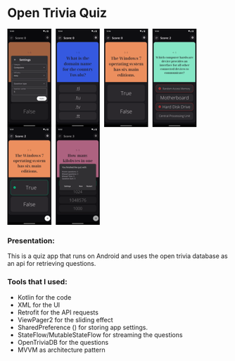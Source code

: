 # Open Trivia Quiz

<img align="left" alt="settings." width="100px" src="screens/settings.png" style="padding-right:10px;"/>
<img align="left" alt="Quiz multiple answer state." width="100px" src="screens/quiz-multiple-answer-state.png" style="padding-right:10px;"/>
<img align="left" alt="Quiz true or false state." width="100px" src="screens/quiz-true-or-false-state.png" style="padding-right:10px;"/>
<img align="left" alt="answere wrong state." width="100px" src="screens/answer-wrong-state.png" style="padding-right:10px;"/>
<img align="left" alt="answere correct state." width="100px" src="screens/answer-correct-state.png" style="padding-right:10px;"/>
<img alt="review" width="100px" src="screens/review.png" style="padding-right:10px;"/>

### Presentation: 
This is a quiz app that runs on Android and uses the open trivia database as an api for retrieving questions.</br>

### Tools that I used:
- Kotlin for the code
- XML for the UI
- Retrofit for the API requests
- ViewPager2 for the sliding effect
- SharedPreference () for storing app settings.
- StateFlow/MutableStateFlow for streaming the questions
- OpenTriviaDB for the questions
- MVVM as architecture pattern</br>
